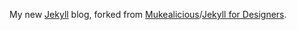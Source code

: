 My new [Jekyll](http://github.com/mojombo/jekyll) blog, forked from [Mukealicious](https://github.com/Mukealicious)/[Jekyll for Designers](https://github.com/Mukealicious/Jekyll-for-Designers).